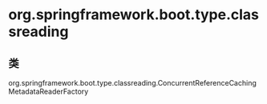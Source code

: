 # org.springframework.boot.type.classreading

## 类

org.springframework.boot.type.classreading.ConcurrentReferenceCachingMetadataReaderFactory




